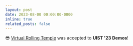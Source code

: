 ```yaml
---
layout: post
date: 2023-08-00 00:00:00-0000
inline: true
related_posts: false
---
```


😎 [Virtual Rolling Temple](https://doi.org/10.1145/3586182.3615813) was accepted to **UIST '23 Demos**!
